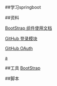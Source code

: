 ##学习springboot

##资料

[BootStrap 组件使用文档](https://v3.bootcss.com/components/)

[GitHub 登录模块](https://developer.github.com/apps/)

[GitHub OAuth](https://developer.github.com/apps/quickstart-guides/using-the-github-api-in-your-app/)

[a](ss)

##工具
[BootStrap](https://v3.bootcss.com/)

##脚本

```sql

```